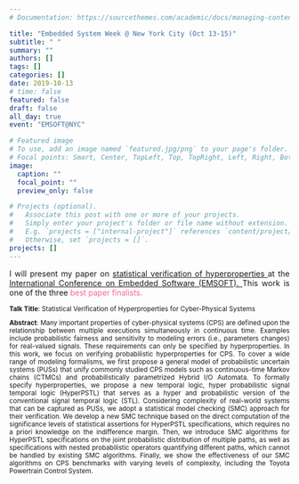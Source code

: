 ```yaml
---
# Documentation: https://sourcethemes.com/academic/docs/managing-content/

title: "Embedded System Week @ New York City (Oct 13-15)"
subtitle: " "
summary: ""
authors: []
tags: []
categories: []
date: 2019-10-13
# time: false 
featured: false
draft: false
all_day: true
event: "EMSOFT@NYC"

# Featured image
# To use, add an image named `featured.jpg/png` to your page's folder.
# Focal points: Smart, Center, TopLeft, Top, TopRight, Left, Right, BottomLeft, Bottom, BottomRight.
image:
  caption: ""
  focal_point: ""
  preview_only: false

# Projects (optional).
#   Associate this post with one or more of your projects.
#   Simply enter your project's folder or file name without extension.
#   E.g. `projects = ["internal-project"]` references `content/project/deep-learning/index.md`.
#   Otherwise, set `projects = []`.
projects: []
---
```



<div style="text-align: justify">
<p>
I will present my paper on 
<a href = https://arxiv.org/abs/1906.07253> 
statistical verification of hyperproperties
</a>
at the
<a href = https://esweek.org/emsoft/about>
International Conference on Embedded Software (EMSOFT).
</a>
This work is one of the three
<font color="#f76497">best paper finalists.</font>
</p>


<small>
<p><b>Talk Title</b>:
Statistical Verification of Hyperproperties
for Cyber-Physical Systems</p>

<p><b>Abstract</b>:
Many important properties of cyber-physical systems (CPS) are defined upon the relationship between multiple executions simultaneously in continuous time. Examples include probabilistic fairness and sensitivity to modeling errors (i.e., parameters changes) for real-valued signals. These requirements can only be specified by hyperproperties. In this work, we focus on verifying probabilistic hyperproperties for CPS. To cover a wide range of modeling formalisms, we first propose a general model of probabilistic uncertain systems (PUSs) that unify commonly studied CPS models such as continuous-time Markov chains (CTMCs) and probabilistically parametrized Hybrid I/O Automata. To formally specify hyperproperties, we propose a new temporal logic, hyper probabilistic signal temporal logic (HyperPSTL) that serves as a hyper and probabilistic version of the conventional signal temporal logic (STL). Considering complexity of real-world systems that can be captured as PUSs, we adopt a statistical model checking (SMC) approach for their verification. We develop a new SMC technique based on the direct computation of the significance levels of statistical assertions for HyperPSTL specifications, which requires no a priori knowledge on the indifference margin. Then, we introduce SMC algorithms for HyperPSTL specifications on the joint probabilistic distribution of multiple paths, as well as specifications with nested probabilistic operators quantifying different paths, which cannot be handled by existing SMC algorithms. Finally, we show the effectiveness of our SMC algorithms on CPS benchmarks with varying levels of complexity, including the Toyota Powertrain Control System.</p>
</small>
</div>
